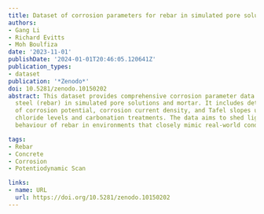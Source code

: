 ```yaml
---
title: Dataset of corrosion parameters for rebar in simulated pore solution and mortar
authors:
- Gang Li
- Richard Evitts
- Moh Boulfiza
date: '2023-11-01'
publishDate: '2024-01-01T20:46:05.120641Z'
publication_types:
- dataset
publication: '*Zenodo*'
doi: 10.5281/zenodo.10150202
abstract: This dataset provides comprehensive corrosion parameter data for reinforcing
  steel (rebar) in simulated pore solutions and mortar. It includes detailed measurements
  of corrosion potential, corrosion current density, and Tafel slopes under various
  chloride levels and carbonation treatments. The data aims to shed light on the corrosion
  behaviour of rebar in environments that closely mimic real-world conditions.

tags:
- Rebar
- Concrete
- Corrosion
- Potentiodynamic Scan

links:
- name: URL
  url: https://doi.org/10.5281/zenodo.10150202
---
```

